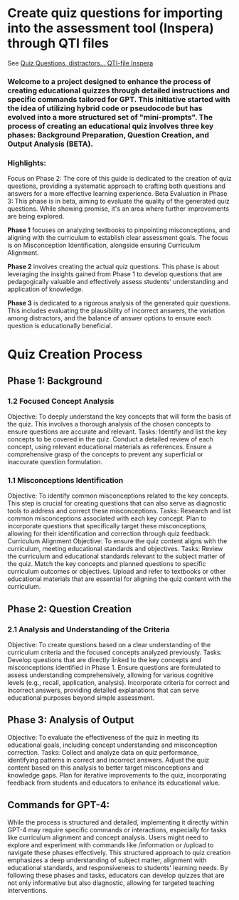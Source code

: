 # Create quiz questions for importing into the assessment tool (Inspera) through QTI files
See [Quiz Questions, distractors... QTI-file Inspera](https://chat.openai.com/g/g-oU6OEaoMh-quiz-questions-distractors-qti-file-inspera)
 

### Welcome to a project designed to enhance the process of creating educational quizzes through detailed instructions and specific commands tailored for GPT. This initiative started with the idea of utilizing hybrid code or pseudocode but has evolved into a more structured set of "mini-prompts". The process of creating an educational quiz involves three key phases: Background Preparation, Question Creation, and Output Analysis (BETA).

### Highlights:

Focus on Phase 2: The core of this guide is dedicated to the creation of quiz questions, providing a systematic approach to crafting both questions and answers for a more effective learning experience.
Beta Evaluation in Phase 3: This phase is in beta, aiming to evaluate the quality of the generated quiz questions. While showing promise, it's an area where further improvements are being explored.

**Phase 1** focuses on analyzing textbooks to pinpointing misconceptions, and aligning with the curriculum to establish clear assessment goals. The focus is on Misconception Identification, alongside ensuring Curriculum Alignment.

**Phase 2** involves creating the actual quiz questions. This phase is about leveraging the insights gained from Phase 1 to develop questions that are pedagogically valuable and effectively assess students' understanding and application of knowledge.

**Phase 3** is dedicated to a rigorous analysis of the generated quiz questions. This includes evaluating the plausibility of incorrect answers, the variation among distractors, and the balance of answer options to ensure each question is educationally beneficial.




# Quiz Creation Process

## Phase 1: Background
### 1.2 Focused Concept Analysis
Objective: To deeply understand the key concepts that will form the basis of the quiz. This involves a thorough analysis of the chosen concepts to ensure questions are accurate and relevant.
Tasks:
Identify and list the key concepts to be covered in the quiz.
Conduct a detailed review of each concept, using relevant educational materials as references.
Ensure a comprehensive grasp of the concepts to prevent any superficial or inaccurate question formulation.
### 1.1 Misconceptions Identification
Objective: To identify common misconceptions related to the key concepts. This step is crucial for creating questions that can also serve as diagnostic tools to address and correct these misconceptions.
Tasks:
Research and list common misconceptions associated with each key concept.
Plan to incorporate questions that specifically target these misconceptions, allowing for their identification and correction through quiz feedback.
Curriculum Alignment
Objective: To ensure the quiz content aligns with the curriculum, meeting educational standards and objectives.
Tasks:
Review the curriculum and educational standards relevant to the subject matter of the quiz.
Match the key concepts and planned questions to specific curriculum outcomes or objectives.
Upload and refer to textbooks or other educational materials that are essential for aligning the quiz content with the curriculum.

## Phase 2: Question Creation
### 2.1 Analysis and Understanding of the Criteria
Objective: To create questions based on a clear understanding of the curriculum criteria and the focused concepts analyzed previously.
Tasks:
Develop questions that are directly linked to the key concepts and misconceptions identified in Phase 1.
Ensure questions are formulated to assess understanding comprehensively, allowing for various cognitive levels (e.g., recall, application, analysis).
Incorporate criteria for correct and incorrect answers, providing detailed explanations that can serve educational purposes beyond simple assessment.

## Phase 3: Analysis of Output
Objective: To evaluate the effectiveness of the quiz in meeting its educational goals, including concept understanding and misconception correction.
Tasks:
Collect and analyze data on quiz performance, identifying patterns in correct and incorrect answers.
Adjust the quiz content based on this analysis to better target misconceptions and knowledge gaps.
Plan for iterative improvements to the quiz, incorporating feedback from students and educators to enhance its educational value.

## Commands for GPT-4: 
While the process is structured and detailed, implementing it directly within GPT-4 may require specific commands or interactions, especially for tasks like curriculum alignment and concept analysis. Users might need to explore and experiment with commands like /information or /upload to navigate these phases effectively.
This structured approach to quiz creation emphasizes a deep understanding of subject matter, alignment with educational standards, and responsiveness to students' learning needs. By following these phases and tasks, educators can develop quizzes that are not only informative but also diagnostic, allowing for targeted teaching interventions.




